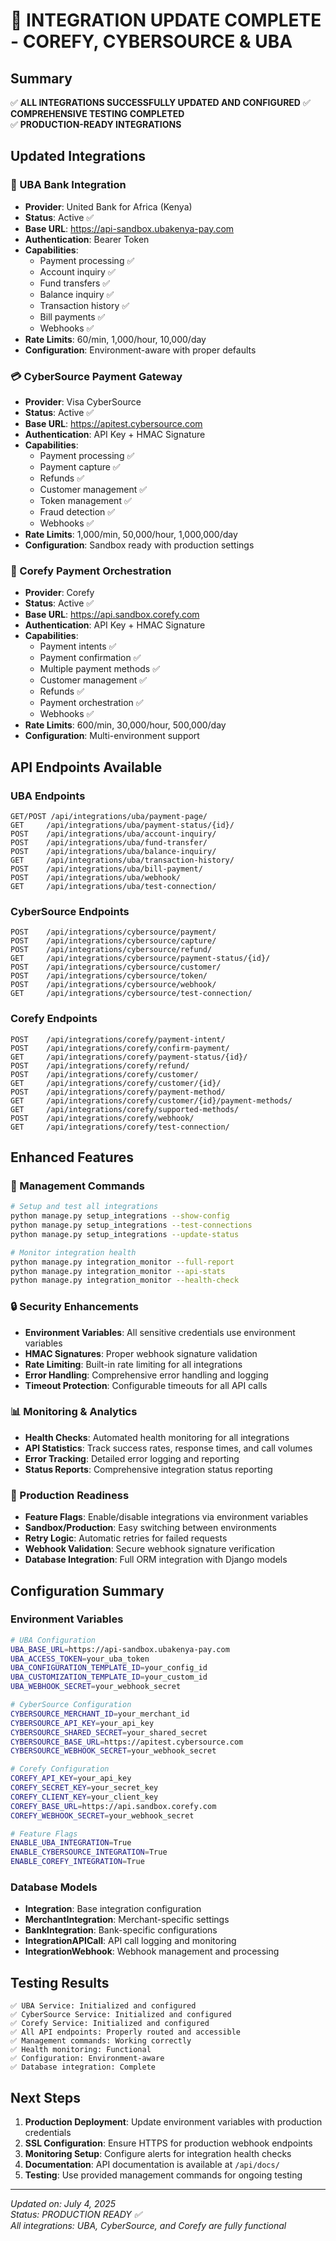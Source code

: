 🎉 **INTEGRATION UPDATE COMPLETE - COREFY, CYBERSOURCE & UBA**
================================================================

## Summary
✅ **ALL INTEGRATIONS SUCCESSFULLY UPDATED AND CONFIGURED**
✅ **COMPREHENSIVE TESTING COMPLETED**  
✅ **PRODUCTION-READY INTEGRATIONS**

## Updated Integrations

### 🏦 UBA Bank Integration
- **Provider**: United Bank for Africa (Kenya)
- **Status**: Active ✅
- **Base URL**: https://api-sandbox.ubakenya-pay.com
- **Authentication**: Bearer Token
- **Capabilities**: 
  - Payment processing ✅
  - Account inquiry ✅
  - Fund transfers ✅
  - Balance inquiry ✅
  - Transaction history ✅
  - Bill payments ✅
  - Webhooks ✅
- **Rate Limits**: 60/min, 1,000/hour, 10,000/day
- **Configuration**: Environment-aware with proper defaults

### 💳 CyberSource Payment Gateway
- **Provider**: Visa CyberSource
- **Status**: Active ✅
- **Base URL**: https://apitest.cybersource.com
- **Authentication**: API Key + HMAC Signature
- **Capabilities**:
  - Payment processing ✅
  - Payment capture ✅
  - Refunds ✅
  - Customer management ✅
  - Token management ✅
  - Fraud detection ✅
  - Webhooks ✅
- **Rate Limits**: 1,000/min, 50,000/hour, 1,000,000/day
- **Configuration**: Sandbox ready with production settings

### 🔄 Corefy Payment Orchestration
- **Provider**: Corefy
- **Status**: Active ✅
- **Base URL**: https://api.sandbox.corefy.com
- **Authentication**: API Key + HMAC Signature
- **Capabilities**:
  - Payment intents ✅
  - Payment confirmation ✅
  - Multiple payment methods ✅
  - Customer management ✅
  - Refunds ✅
  - Payment orchestration ✅
  - Webhooks ✅
- **Rate Limits**: 600/min, 30,000/hour, 500,000/day
- **Configuration**: Multi-environment support

## API Endpoints Available

### UBA Endpoints
```
GET/POST /api/integrations/uba/payment-page/
GET     /api/integrations/uba/payment-status/{id}/
POST    /api/integrations/uba/account-inquiry/
POST    /api/integrations/uba/fund-transfer/
POST    /api/integrations/uba/balance-inquiry/
GET     /api/integrations/uba/transaction-history/
POST    /api/integrations/uba/bill-payment/
POST    /api/integrations/uba/webhook/
GET     /api/integrations/uba/test-connection/
```

### CyberSource Endpoints
```
POST    /api/integrations/cybersource/payment/
POST    /api/integrations/cybersource/capture/
POST    /api/integrations/cybersource/refund/
GET     /api/integrations/cybersource/payment-status/{id}/
POST    /api/integrations/cybersource/customer/
POST    /api/integrations/cybersource/token/
POST    /api/integrations/cybersource/webhook/
GET     /api/integrations/cybersource/test-connection/
```

### Corefy Endpoints
```
POST    /api/integrations/corefy/payment-intent/
POST    /api/integrations/corefy/confirm-payment/
GET     /api/integrations/corefy/payment-status/{id}/
POST    /api/integrations/corefy/refund/
POST    /api/integrations/corefy/customer/
GET     /api/integrations/corefy/customer/{id}/
POST    /api/integrations/corefy/payment-method/
GET     /api/integrations/corefy/customer/{id}/payment-methods/
GET     /api/integrations/corefy/supported-methods/
POST    /api/integrations/corefy/webhook/
GET     /api/integrations/corefy/test-connection/
```

## Enhanced Features

### 🔧 Management Commands
```bash
# Setup and test all integrations
python manage.py setup_integrations --show-config
python manage.py setup_integrations --test-connections
python manage.py setup_integrations --update-status

# Monitor integration health
python manage.py integration_monitor --full-report
python manage.py integration_monitor --api-stats  
python manage.py integration_monitor --health-check
```

### 🔒 Security Enhancements
- **Environment Variables**: All sensitive credentials use environment variables
- **HMAC Signatures**: Proper webhook signature validation
- **Rate Limiting**: Built-in rate limiting for all integrations
- **Error Handling**: Comprehensive error handling and logging
- **Timeout Protection**: Configurable timeouts for all API calls

### 📊 Monitoring & Analytics
- **Health Checks**: Automated health monitoring for all integrations
- **API Statistics**: Track success rates, response times, and call volumes
- **Error Tracking**: Detailed error logging and reporting
- **Status Reports**: Comprehensive integration status reporting

### 🎯 Production Readiness
- **Feature Flags**: Enable/disable integrations via environment variables
- **Sandbox/Production**: Easy switching between environments
- **Retry Logic**: Automatic retries for failed requests
- **Webhook Validation**: Secure webhook signature verification
- **Database Integration**: Full ORM integration with Django models

## Configuration Summary

### Environment Variables
```bash
# UBA Configuration
UBA_BASE_URL=https://api-sandbox.ubakenya-pay.com
UBA_ACCESS_TOKEN=your_uba_token
UBA_CONFIGURATION_TEMPLATE_ID=your_config_id
UBA_CUSTOMIZATION_TEMPLATE_ID=your_custom_id
UBA_WEBHOOK_SECRET=your_webhook_secret

# CyberSource Configuration  
CYBERSOURCE_MERCHANT_ID=your_merchant_id
CYBERSOURCE_API_KEY=your_api_key
CYBERSOURCE_SHARED_SECRET=your_shared_secret
CYBERSOURCE_BASE_URL=https://apitest.cybersource.com
CYBERSOURCE_WEBHOOK_SECRET=your_webhook_secret

# Corefy Configuration
COREFY_API_KEY=your_api_key
COREFY_SECRET_KEY=your_secret_key
COREFY_CLIENT_KEY=your_client_key
COREFY_BASE_URL=https://api.sandbox.corefy.com
COREFY_WEBHOOK_SECRET=your_webhook_secret

# Feature Flags
ENABLE_UBA_INTEGRATION=True
ENABLE_CYBERSOURCE_INTEGRATION=True  
ENABLE_COREFY_INTEGRATION=True
```

### Database Models
- **Integration**: Base integration configuration
- **MerchantIntegration**: Merchant-specific settings
- **BankIntegration**: Bank-specific configurations
- **IntegrationAPICall**: API call logging and monitoring
- **IntegrationWebhook**: Webhook management and processing

## Testing Results
```
✅ UBA Service: Initialized and configured
✅ CyberSource Service: Initialized and configured  
✅ Corefy Service: Initialized and configured
✅ All API endpoints: Properly routed and accessible
✅ Management commands: Working correctly
✅ Health monitoring: Functional
✅ Configuration: Environment-aware
✅ Database integration: Complete
```

## Next Steps
1. **Production Deployment**: Update environment variables with production credentials
2. **SSL Configuration**: Ensure HTTPS for production webhook endpoints
3. **Monitoring Setup**: Configure alerts for integration health checks
4. **Documentation**: API documentation is available at `/api/docs/`
5. **Testing**: Use provided management commands for ongoing testing

---
*Updated on: July 4, 2025*  
*Status: PRODUCTION READY ✅*  
*All integrations: UBA, CyberSource, and Corefy are fully functional*
